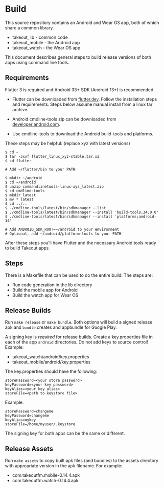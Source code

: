# Build

This source repository contains an Android and Wear OS app, both of which share
a common library.

* takeout_lib - common code
* takeout_mobile - the Android app
* takeout_watch - the Wear OS app

This document describes general steps to build release versions of both apps
using command line tools.

## Requirements

Flutter 3 is required and Android 33+ SDK (Android 13+) is recommended.

* Flutter can be downloaded from [flutter.dev](https://flutter.dev). Follow the
  installation steps and requirements. Steps below assume manual install from a
  linux tar archive.

* Android cmdline-tools zip can be downloaded from
  [developer.android.com](https://developer.android.com/studio).

* Use cmdline-tools to download the Android build-tools and platforms.

These steps may be helpful: (replace xyz with latest versions)

	$ cd ~
    $ tar -Jxvf flutter_linux_xyz-stable.tar.xz
	$ cd flutter

	# Add ~/flutter/bin to your PATH

    $ mkdir ~/android
    $ cd ~/android
    $ unzip commandlinetools-linux-xyz_latest.zip
	$ cd cmdline-tools
    $ mkdir latest
    $ mv * latest
	$ cd ../..
    $ ./cmdline-tools/latest/bin/sdkmanager --list
    $ ./cmdline-tools/latest/bin/sdkmanager --install 'build-tools;34.0.0'
    $ ./cmdline-tools/latest/bin/sdkmanager --install 'platforms;android-34'

	# Add ANDROID_SDK_ROOT=~/android to your environment
	# Optional, add ~/android/platform-tools to your PATH

After these steps you'll have Flutter and the necessary Android tools ready to
build Takeout apps.

## Steps

There is a Makefile that can be used to do the entire build. The steps are:

* Run code generation in the lib directory
* Build the mobile app for Android
* Build the watch app for Wear OS

## Release Builds

Run ``make release`` or ``make bundle``. Both options will build a signed
release apk and ``bundle`` creates and appbundle for Google Play.

A signing key is *required* for release builds. Create a key.properties file in
each of the app ``android`` directories. Do not add keys to source control!
Example:

* takeout_watch/android/key.properties
* takeout_mobile/android/key.properties

The key.properties should have the following:

    storePassword=<your store password>
    keyPassword=<your key password>
    keyAlias=<your key alias>
    storeFile=<path to keystore file>

Example:

    storePassword=changeme
    keyPassword=changeme
    keyAlias=mykey
    storeFile=/home/myuser/.keystore

The signing key for both apps can be the same or different.

## Release Assets

Run ``make assets`` to copy built apk files (and bundles) to the assets
directory with appropriate version in the apk filename. For example:

* com.takeoutfm.mobile-0.14.4.apk
* com.takeoutfm.watch-0.14.4.apk
